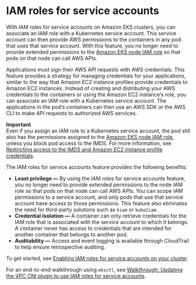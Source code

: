 # IAM roles for service accounts<a name="iam-roles-for-service-accounts"></a>

With IAM roles for service accounts on Amazon EKS clusters, you can associate an IAM role with a Kubernetes service account\. This service account can then provide AWS permissions to the containers in any pod that uses that service account\. With this feature, you no longer need to provide extended permissions to the [Amazon EKS node IAM role](create-node-role.md) so that pods on that node can call AWS APIs\.

Applications must sign their AWS API requests with AWS credentials\. This feature provides a strategy for managing credentials for your applications, similar to the way that Amazon EC2 instance profiles provide credentials to Amazon EC2 instances\. Instead of creating and distributing your AWS credentials to the containers or using the Amazon EC2 instance’s role, you can associate an IAM role with a Kubernetes service account\. The applications in the pod’s containers can then use an AWS SDK or the AWS CLI to make API requests to authorized AWS services\.

**Important**  
Even if you assign an IAM role to a Kubernetes service account, the pod still also has the permissions assigned to the [Amazon EKS node IAM role](create-node-role.md), unless you block pod access to the IMDS\. For more information, see [Restricting access to the IMDS and Amazon EC2 instance profile credentials](best-practices-security.md#restrict-ec2-credential-access)\.

The IAM roles for service accounts feature provides the following benefits:
+ **Least privilege —** By using the IAM roles for service accounts feature, you no longer need to provide extended permissions to the node IAM role so that pods on that node can call AWS APIs\. You can scope IAM permissions to a service account, and only pods that use that service account have access to those permissions\. This feature also eliminates the need for third\-party solutions such as `kiam` or `kube2iam`\.
+ **Credential isolation —** A container can only retrieve credentials for the IAM role that is associated with the service account to which it belongs\. A container never has access to credentials that are intended for another container that belongs to another pod\.
+ **Auditability —** Access and event logging is available through CloudTrail to help ensure retrospective auditing\.

To get started, see [Enabling IAM roles for service accounts on your cluster](enable-iam-roles-for-service-accounts.md)\.

For an end\-to\-end walkthrough using `eksctl`, see [Walkthrough: Updating the VPC CNI plugin to use IAM roles for service accounts](iam-roles-for-service-accounts-cni-walkthrough.md)\.